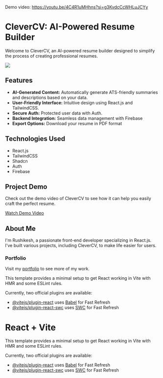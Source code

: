 Demo video: https://youtu.be/4C4R1uMHhns?si=g3KvdcCcWHLuJCYy

 <h1>CleverCV: AI-Powered Resume Builder</h1>
  <p>Welcome to CleverCV, an AI-powered resume builder designed to simplify the process of creating professional resumes.</p>
  <img src="https://github.com/Rushikeshp2002/Images/blob/main/clever.png"></img>

  <h2>Features</h2>
  <ul>
    <li><strong>AI-Generated Content:</strong> Automatically generate ATS-friendly summaries and descriptions based on your data.</li>
    <li><strong>User-Friendly Interface:</strong> Intuitive design using React.js and TailwindCSS.</li>
    <li><strong>Secure Auth:</strong> Protected user data with Auth.</li>
    <li><strong>Backend Integration:</strong> Seamless data management with Firebase</li>
    <li><strong>Export Options:</strong> Download your resume in PDF format</li>
  </ul>

  <h2>Technologies Used</h2>
  <ul>
    <li>React.js</li>
    <li>TailwindCSS</li>
    <li>Shadcn</li>
    <li>Auth</li>
    <li>Firebase</li>
  </ul>

  <h2>Project Demo</h2>
  <p>Check out the demo video of CleverCV to see how it can help you easily craft the perfect resume.</p>
  <p><a href="https://youtu.be/4C4R1uMHhns?si=g3KvdcCcWHLuJCYy
" target="_blank">Watch Demo Video</a></p>

  <h2>About Me</h2>
  <p>I'm Rushikesh, a passionate front-end developer specializing in React.js. I've built various projects, including CleverCV, to make life easier for users.</p>

  <h3>Portfolio</h3>
  <p>Visit my <a href="https://rushikesh-patil-portfolio.netlify.app/" target="_blank">portfolio</a> to see more of my work.</p>


This template provides a minimal setup to get React working in Vite with HMR and some ESLint rules.

Currently, two official plugins are available:

- [@vitejs/plugin-react](https://github.com/vitejs/vite-plugin-react/blob/main/packages/plugin-react/README.md) uses [Babel](https://babeljs.io/) for Fast Refresh
- [@vitejs/plugin-react-swc](https://github.com/vitejs/vite-plugin-react-swc) uses [SWC](https://swc.rs/) for Fast Refresh


# React + Vite

This template provides a minimal setup to get React working in Vite with HMR and some ESLint rules.

Currently, two official plugins are available:

- [@vitejs/plugin-react](https://github.com/vitejs/vite-plugin-react/blob/main/packages/plugin-react/README.md) uses [Babel](https://babeljs.io/) for Fast Refresh
- [@vitejs/plugin-react-swc](https://github.com/vitejs/vite-plugin-react-swc) uses [SWC](https://swc.rs/) for Fast Refresh
